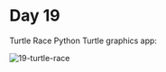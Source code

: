 # Day 19
Turtle Race Python Turtle graphics app:

![19-turtle-race](https://github.com/paweldro/100-days-of-code-python-bootcamp/assets/29238627/8686d75c-c5b0-4fba-bc25-a6b12f0ac4e7)


